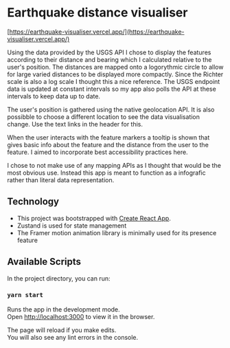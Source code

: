 # Earthquake distance visualiser

[https://earthquake-visualiser.vercel.app/](https://earthquake-visualiser.vercel.app/)

Using the data provided by the USGS API I chose to display the features according to their distance and bearing which I calculated relative to the user's position. The distances are mapped onto a logorythmic circle to allow for large varied distances to be displayed more compactly. Since the Richter scale is also a log scale I thought this a nice reference. The USGS endpoint data is updated at constant intervals so my app also polls the API at these intervals to keep data up to date.

The user's position is gathered using the native geolocation API. It is also possibble to choose a different location to see the data visualisation change. Use the text links in the header for this.

When the user interacts with the feature markers a tooltip is shown that gives basic info about the feature and the distance from the user to the feature. I aimed to incorporate best accessibility practices here.

I chose to not make use of any mapping APIs as I thought that would be the most obvious use. Instead this app is meant to function as a infografic rather than literal data representation.

## Technology

- This project was bootstrapped with [Create React App](https://github.com/facebook/create-react-app).
- Zustand is used for state management
- The Framer motion animation library is minimally used for its presence feature

## Available Scripts

In the project directory, you can run:

### `yarn start`

Runs the app in the development mode.<br />
Open [http://localhost:3000](http://localhost:3000) to view it in the browser.

The page will reload if you make edits.<br />
You will also see any lint errors in the console.
